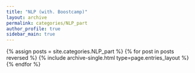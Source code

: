 ```yaml
---
title: "NLP (with. Boostcamp)"
layout: archive
permalink: categories/NLP_part
author_profile: true
sidebar_main: true
---
```



{% assign posts = site.categories.NLP_part %}
{% for post in posts reversed %} {% include archive-single.html type=page.entries_layout %} {% endfor %}